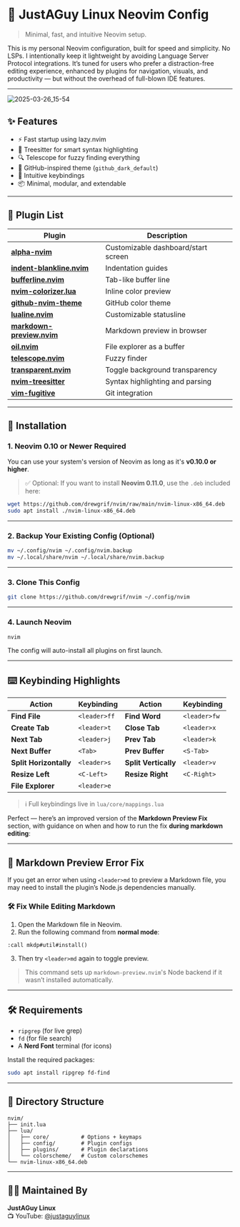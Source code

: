 # 🧠 JustAGuy Linux Neovim Config

> Minimal, fast, and intuitive Neovim setup.

This is my personal Neovim configuration, built for speed and simplicity.
No LSPs. I intentionally keep it lightweight by avoiding Language Server Protocol integrations.
It’s tuned for users who prefer a distraction-free editing experience, enhanced by plugins for navigation, visuals, and productivity — but without the overhead of full-blown IDE features.

---

![2025-03-26_15-54](https://github.com/user-attachments/assets/b4e262ba-6e63-41ac-89ff-410055f071c7)

## ✨ Features

- ⚡ Fast startup using lazy.nvim
- 🧠 Treesitter for smart syntax highlighting
- 🔍 Telescope for fuzzy finding everything
- 🎨 GitHub-inspired theme (`github_dark_default`)
- 🧭 Intuitive keybindings
- 📦 Minimal, modular, and extendable

---

## 🧩 Plugin List

| Plugin | Description |
|--------|-------------|
| [**alpha-nvim**](https://github.com/goolord/alpha-nvim) | Customizable dashboard/start screen |
| [**indent-blankline.nvim**](https://github.com/lukas-reineke/indent-blankline.nvim) | Indentation guides |
| [**bufferline.nvim**](https://github.com/akinsho/bufferline.nvim) | Tab-like buffer line |
| [**nvim-colorizer.lua**](https://github.com/norcalli/nvim-colorizer.lua) | Inline color preview |
| [**github-nvim-theme**](https://github.com/projekt0n/github-nvim-theme) | GitHub color theme |
| [**lualine.nvim**](https://github.com/nvim-lualine/lualine.nvim) | Customizable statusline |
| [**markdown-preview.nvim**](https://github.com/iamcco/markdown-preview.nvim) | Markdown preview in browser |
| [**oil.nvim**](https://github.com/stevearc/oil.nvim) | File explorer as a buffer |
| [**telescope.nvim**](https://github.com/nvim-telescope/telescope.nvim) | Fuzzy finder |
| [**transparent.nvim**](https://github.com/xiyaowong/transparent.nvim) | Toggle background transparency |
| [**nvim-treesitter**](https://github.com/nvim-treesitter/nvim-treesitter) | Syntax highlighting and parsing |
| [**vim-fugitive**](https://github.com/tpope/vim-fugitive) | Git integration |

---

## 🚀 Installation

### 1. Neovim 0.10 or Newer Required

You can use your system's version of Neovim as long as it's **v0.10.0 or higher**.

> ✅ Optional: If you want to install **Neovim 0.11.0**, use the `.deb` included here:

```bash
wget https://github.com/drewgrif/nvim/raw/main/nvim-linux-x86_64.deb
sudo apt install ./nvim-linux-x86_64.deb
```

---

### 2. Backup Your Existing Config (Optional)

```bash
mv ~/.config/nvim ~/.config/nvim.backup
mv ~/.local/share/nvim ~/.local/share/nvim.backup
```

---

### 3. Clone This Config

```bash
git clone https://github.com/drewgrif/nvim ~/.config/nvim
```

---

### 4. Launch Neovim

```bash
nvim
```

The config will auto-install all plugins on first launch.

---

## ⌨️ Keybinding Highlights

| Action                | Keybinding                  | Action                | Keybinding                  |
|-----------------------|-----------------------------|------------------------|-----------------------------|
| **Find File**         | `<leader>ff`                | **Find Word**         | `<leader>fw`                |
| **Create Tab**        | `<leader>t`                 | **Close Tab**         | `<leader>x`                 |
| **Next Tab**          | `<leader>j`                 | **Prev Tab**          | `<leader>k`                 |
| **Next Buffer**       | `<Tab>`                     | **Prev Buffer**       | `<S-Tab>`                   |
| **Split Horizontally**| `<leader>s`                 | **Split Vertically**  | `<leader>v`                 |
| **Resize Left**       | `<C-Left>`                  | **Resize Right**      | `<C-Right>`                 |
| **File Explorer**     | `<leader>e`                 |                        |                             |

> ℹ️ Full keybindings live in `lua/core/mappings.lua`

Perfect — here’s an improved version of the **Markdown Preview Fix** section, with guidance on when and how to run the fix **during markdown editing**:

---

## 🐛 Markdown Preview Error Fix

If you get an error when using `<leader>md` to preview a Markdown file, you may need to install the plugin’s Node.js dependencies manually.

### 🛠️ Fix While Editing Markdown

1. Open the Markdown file in Neovim.
2. Run the following command from **normal mode**:

```vim
:call mkdp#util#install()
```

3. Then try `<leader>md` again to toggle preview.

> This command sets up `markdown-preview.nvim`'s Node backend if it wasn’t installed automatically.

---

## 🛠 Requirements

- `ripgrep` (for live grep)
- `fd` (for file search)
- A **Nerd Font** terminal (for icons)

Install the required packages:

```bash
sudo apt install ripgrep fd-find
```

---

## 📁 Directory Structure

```text
nvim/
├── init.lua
├── lua/
│   ├── core/          # Options + keymaps
│   ├── config/        # Plugin configs
│   ├── plugins/       # Plugin declarations
│   └── colorscheme/   # Custom colorschemes
└── nvim-linux-x86_64.deb
```

---

## 🙋‍♂️ Maintained By

**JustAGuy Linux**  
📺 YouTube: [@justaguylinux](https://youtube.com/@justaguylinux)  
